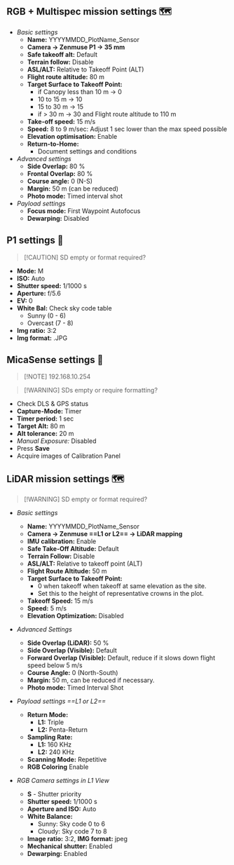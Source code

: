## RGB + Multispec mission settings 🗺️
- *Basic settings*
	- **Name:** YYYYMMDD_PlotName_Sensor
	- **Camera -> Zenmuse P1 -> 35 mm**
	- **Safe takeoff alt:** Default
	- **Terrain follow:** Disable
	- **ASL/ALT:** Relative to Takeoff Point (ALT)
	- **Flight route altitude:** 80 m
	- **Target Surface to Takeoff Point:**
		- if Canopy less than 10 m -> 0
		- 10 to 15 m -> 10
		- 15 to 30 m -> 15
		- if > 30 m -> 30 and Flight route altitude to 110 m
	- **Take-off speed:** 15 m/s
	- **Speed:** 8 to 9 m/sec: Adjust 1 sec lower than the max speed possible
	- **Elevation optimisation:** Enable
	- **Return-to-Home:** 
		- Document settings and conditions
- *Advanced settings*
	- **Side Overlap:** 80 %
	- **Frontal Overlap:** 80 %
	- **Course angle:** 0 (N-S)
	- **Margin:** 50 m (can be reduced)
	- **Photo mode:** Timed interval shot
- *Payload settings*
	- **Focus mode:** First Waypoint Autofocus
	- **Dewarping:** Disabled

## P1 settings 📸
> [!CAUTION] SD empty or format required?
- **Mode:** M
- **ISO:** Auto
- **Shutter speed:** 1/1000 s
- **Aperture:** f/5.6
- **EV:** 0
- **White Bal:** Check sky code table
	- Sunny (0 - 6)
	- Overcast (7 - 8)
- **Img ratio:** 3:2
- **Img format:** .JPG

## MicaSense settings 📸
> [!NOTE] 192.168.10.254

> [!WARNING] SDs empty or require formatting?

- Check DLS & GPS status
- **Capture-Mode:** Timer
- **Timer period:** 1 sec
- **Target Alt:** 80 m
- **Alt tolerance:** 20 m
- *Manual Exposure:* Disabled
- Press **Save**
- Acquire images of Calibration Panel

## LiDAR mission settings 🗺️
> [!WARNING] SD empty or format required?

- *Basic settings*
	- **Name:** YYYYMMDD_PlotName_Sensor
	- **Camera -> Zenmuse ==L1 or L2== -> LiDAR mapping**
	- **IMU calibration:** Enable
	- **Safe Take-Off Altitude:** Default
	- **Terrain Follow:** Disable
	- **ASL/ALT:** Relative to takeoff point (ALT)
	- **Flight Route Altitude:** 50 m
	- **Target Surface to Takeoff Point:**
		- 0 when takeoff when takeoff at same elevation as the site.
		- Set this to the height of representative crowns in the plot.
	- **Takeoff Speed:** 15 m/s
	- **Speed:** 5 m/s
	- **Elevation Optimization:** Disabled

- *Advanced Settings*
	- **Side Overlap (LiDAR):** 50 %
	- **Side Overlap (Visible):** Default
	- **Forward Overlap (Visible):** Default, reduce if it slows down flight speed below 5 m/s
	- **Course Angle:** 0 (North-South)
	- **Margin:** 50 m, can be reduced if necessary.
	- **Photo mode:** Timed Interval Shot

- *Payload settings ==L1 or L2==*
	- **Return Mode:**
		- **L1:** Triple
		- **L2:** Penta-Return
	- **Sampling Rate:**
		- **L1:** 160 KHz
		- **L2:** 240 KHz
	- **Scanning Mode:** Repetitive
	- **RGB Coloring** Enable

- *RGB Camera settings in L1 View*
	- **S** - Shutter priority
	- **Shutter speed:** 1/1000 s
	- **Aperture and ISO:** Auto
	- **White Balance:** 
		- Sunny: Sky code 0 to 6
		- Cloudy: Sky code 7 to 8
	- **Image ratio:** 3:2, **IMG format:** jpeg
	- **Mechanical shutter:** Enabled
	- **Dewarping:** Enabled

